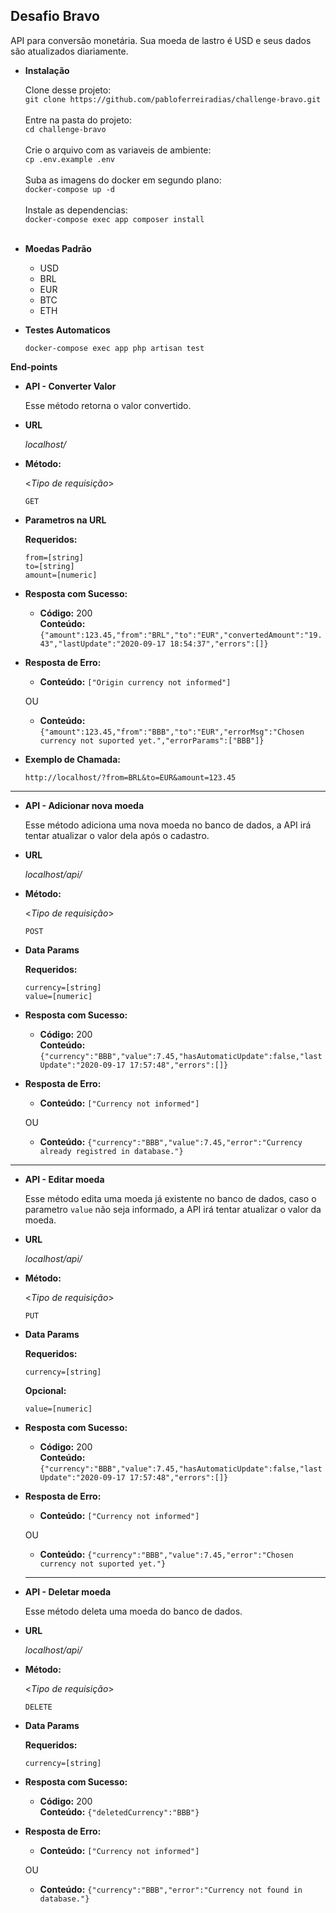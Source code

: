 **Desafio Bravo**
----
  API para conversão monetária. Sua moeda de lastro é USD e seus dados são atualizados diariamente.

* **Instalação**

  Clone desse projeto: <br>
  `git clone https://github.com/pabloferreiradias/challenge-bravo.git`<br><br>
  Entre na pasta do projeto: <br>
  `cd challenge-bravo`<br><br>
  Crie o arquivo com as variaveis de ambiente: <br>
  `cp .env.example .env`<br><br>
  Suba as imagens do docker em segundo plano: <br>
  `docker-compose up -d`<br><br>
  Instale as dependencias: <br>
  `docker-compose exec app composer install`<br><br>

* **Moedas Padrão**

  -   USD
  -   BRL
  -   EUR
  -   BTC
  -   ETH

* **Testes Automaticos**

  `docker-compose exec app php artisan test`

**End-points**

* **API - Converter Valor**

  Esse método retorna o valor convertido.

* **URL**

  _localhost/_

* **Método:**
  
  <_Tipo de requisição_>

  `GET`
  
*  **Parametros na URL**

   **Requeridos:**
 
   `from=[string]`<br>
   `to=[string]`<br>
   `amount=[numeric]`<br>


* **Resposta com Sucesso:**

  * **Código:** 200 <br />
    **Conteúdo:** `{"amount":123.45,"from":"BRL","to":"EUR","convertedAmount":"19.43","lastUpdate":"2020-09-17 18:54:37","errors":[]}`

* **Resposta de Erro:**

  * **Conteúdo:** `["Origin currency not informed"]` <br />

  OU

  * **Conteúdo:** `{"amount":123.45,"from":"BBB","to":"EUR","errorMsg":"Chosen currency not suported yet.","errorParams":["BBB"]}` <br />
    

* **Exemplo de Chamada:**

  `http://localhost/?from=BRL&to=EUR&amount=123.45`

----

* **API - Adicionar nova moeda**

  Esse método adiciona uma nova moeda no banco de dados, a API irá tentar atualizar o valor dela após o cadastro.

* **URL**

  _localhost/api/_

* **Método:**
  
  <_Tipo de requisição_>

  `POST`
  
*  **Data Params**

   **Requeridos:**
 
   `currency=[string]`<br>
   `value=[numeric]`<br>

* **Resposta com Sucesso:**

  * **Código:** 200 <br />
    **Conteúdo:** `{"currency":"BBB","value":7.45,"hasAutomaticUpdate":false,"lastUpdate":"2020-09-17 17:57:48","errors":[]}`

* **Resposta de Erro:**

  * **Conteúdo:** `["Currency not informed"]` <br />

  OU

  * **Conteúdo:** `{"currency":"BBB","value":7.45,"error":"Currency already registred in database."}` <br />
    

----

* **API - Editar moeda**

  Esse método edita uma moeda já existente no banco de dados, caso o parametro `value` não seja informado, a API irá tentar atualizar o valor da moeda.

* **URL**

  _localhost/api/_

* **Método:**
  
  <_Tipo de requisição_>

  `PUT`
  
*  **Data Params**

   **Requeridos:**
 
   `currency=[string]`<br>

   **Opcional:**
 
   `value=[numeric]`<br>

* **Resposta com Sucesso:**

  * **Código:** 200 <br />
    **Conteúdo:** `{"currency":"BBB","value":7.45,"hasAutomaticUpdate":false,"lastUpdate":"2020-09-17 17:57:48","errors":[]}`

* **Resposta de Erro:**

  * **Conteúdo:** `["Currency not informed"]` <br />

  OU

  * **Conteúdo:** `{"currency":"BBB","value":7.45,"error":"Chosen currency not suported yet."}` <br />

  ----

* **API - Deletar moeda**

  Esse método deleta uma moeda do banco de dados.

* **URL**

  _localhost/api/_

* **Método:**
  
  <_Tipo de requisição_>

  `DELETE`
  
*  **Data Params**

   **Requeridos:**
 
   `currency=[string]`<br>

* **Resposta com Sucesso:**

  * **Código:** 200 <br />
    **Conteúdo:** `{"deletedCurrency":"BBB"}`

* **Resposta de Erro:**

  * **Conteúdo:** `["Currency not informed"]` <br />

  OU

  * **Conteúdo:** `{"currency":"BBB","error":"Currency not found in database."}` <br />

